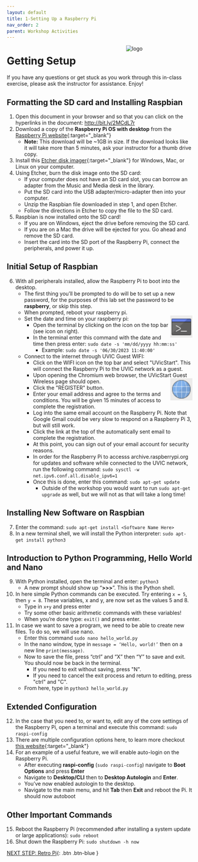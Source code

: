 ```yaml
---
layout: default
title: 1-Setting Up a Raspberry Pi
nav_order: 2
parent: Workshop Activities
---
```


<img src="images/logo.png" alt="logo" style="float:right;width:180px;">

# Getting Setup
If you have any questions or get stuck as you work through this in-class exercise, please ask the instructor for assistance. Enjoy!

## Formatting the SD card and Installing Raspbian
1.  Open this document in your browser and so that you can click on the hyperlinks in the document: http://bit.ly/2MCdL7r
2.  Download a copy of the **Raspberry Pi OS with desktop** from the [Raspberry Pi website](https://www.raspberrypi.com/software/operating-systems/){:target="_blank"}
    -   **Note:** This download will be ~1GB in size. If the download looks like it will take more than 5 minutes, ask your instructor for a thumb drive copy.
3.  Install this [Etcher disk imager](https://www.balena.io/etcher/){:target="_blank"} for Windows, Mac, or Linux on your computer.
4.  Using Etcher, burn the disk image onto the SD card:
    -   If your computer does not have an SD card slot, you can borrow an adapter from the Music and Media desk in the library.
    -   Put the SD card into the USB adapter/micro-adapter then into your computer.
    -   Unzip the Raspbian file downloaded in step 1, and open Etcher.
    -   Follow the directions in Etcher to copy the file to the SD card.
5.  Raspbian is now installed onto the SD card!
    -   If you are on Windows, eject the drive before removing the SD card.
    -   If you are on a Mac the drive will be ejected for you. Go ahead and remove the SD card.
    -   Insert the card into the SD port of the Raspberry Pi, connect the peripherals, and power it up.

## Initial Setup of Raspbian
6.  With all peripherals installed, allow the Raspberry Pi to boot into the desktop.
    -   The first thing you’ll be prompted to do will be to set up a new password, for the purposes of this lab set the password to be **raspberry**, or skip this step.
    -   When prompted, reboot your raspberry pi.
    -   Set the date and time on your raspberry pi: <img src="images/act-1/terminal-icon.png" alt="console icon" style="float:right;width:60px;">
        -   Open the terminal by clicking on the icon on the top bar (see icon on right).
        -   In the terminal enter this command with the date and time then press enter: `sudo date -s 'mm/dd/yyyy hh:mm:ss'`
            -   Example: `sudo date -s '06/30/2023 11:40:00'`
    -   Connect to the internet through UVIC Guest WIFI:
        -   Click on the WIFI icon on the top bar and select "UVicStart". This will connect the Raspberry Pi to the UVIC network as a guest.
        -   Upon opening the Chromium web browser, the UVicStart Guest Wireless page should open. <img src="images/act-1/chromium-icon.png" alt="globe icon" style="float:right;width:60px;">
        -   Click the "REGISTER" button.
        -   Enter your email address and agree to the terms and conditions. You will be given 15 minutes of access to complete the registration.
        -   Log into the same email account on the Raspberry Pi. Note that Google Gmail could be very slow to respond on a Raspberry Pi 3, but will still work.
        -   Click the link at the top of the automatically sent email to complete the registration.
        -   At this point, you can sign out of your email account for security reasons.
        -   In order for the Raspberry Pi to accesss archive.raspberrypi.org for updates and software while connected to the UVIC network, run the following command: `sudo sysctl -w net.ipv6.conf.all.disable_ipv6=1`
        -   Once this is done, enter this command: `sudo apt-get update`
            -   Outside of the workshop you would want to run `sudo apt-get upgrade` as well, but we will not as that will take a long time!

## Installing New Software on Raspbian
7.  Enter the command: `sudo apt-get install <Software Name Here>`
8.  In a new terminal shell, we will install the Python interpreter: `sudo apt-get install python3`

## Introduction to Python Programming, Hello World and Nano
9.  With Python installed, open the terminal and enter: `python3`
    -   A new prompt should show up “**\>\>\>**”. This is the Python shell.
10.  In here simple Python commands can be executed. Try entering `x = 5`, then `y = 8`. These variables, x and y, are now set as the values 5 and 8.
     -   Type in `x+y` and press enter
     -   Try some other basic arithmetic commands with these variables!
     -   When you’re done type: `exit()` and press enter.
11.  In case we want to save a program, we need to be able to create new files. To do so, we will use nano.
     -   Enter this command `sudo nano hello_world.py`
     -   In the nano window, type in `message = ‘Hello, world!’` then on a new line `print(message)`.
     -   Now to save the file, press “ctrl” and “X” then “Y” to save and exit. You should now be back in the terminal.
         - If you need to exit without saving, press "N".
         - If you need to cancel the exit process and return to editing, press "ctrl" and "C".
     -   From here, type in `python3 hello_world.py`

## Extended Configuration
12.  In the case that you need to, or want to, edit any of the core settings of the Raspberry Pi, open a terminal and execute this command: `sudo raspi-config`
13.  There are multiple configuration options here, to learn more checkout [this website](https://elinux.org/RPi_raspi-config){:target="_blank"}
14.  For an example of a useful feature, we will enable auto-login on the Raspberry Pi.
     -   After executing **raspi-config** (`sudo raspi-config`) navigate to **Boot Options** and press **Enter**
     -   Navigate to **Desktop/CLI** then to **Desktop Autologin** and **Enter**.
     -   You’ve now enabled autologin to the desktop.
     -   Navigate to the main menu, and hit **Tab** then **Exit** and reboot the Pi. It should now autoboot

## Other Important Commands
15.  Reboot the Raspberry Pi (recommended after installing a system update or large applications): `sudo reboot`
16.  Shut down the Raspberry Pi: `sudo shutdown -h now`

<!--
## Projects
Pick some projects!
   -   [Kiosk Computer](http://bit.ly/2ryOD9G){:target="_blank"}
   -   [Temp Log](http://bit.ly/38NjrnG){:target="_blank"}
   -   [Headless RbPi](http://bit.ly/3afHkoH){:target="_blank"}
   -   [Lakka Retro Gaming Computer](http://bit.ly/33CDwL7){:target="_blank"}
   -   [C64 Disk Hack](http://bit.ly/2O7ajSP){:target="_blank"}
   -   Or go to **Start Menu > Help > Projects** on the Raspberry Pi to view a list of projects in the Chromium web browser.
-->

[NEXT STEP: Retro Pi](act-2.html){: .btn .btn-blue }
